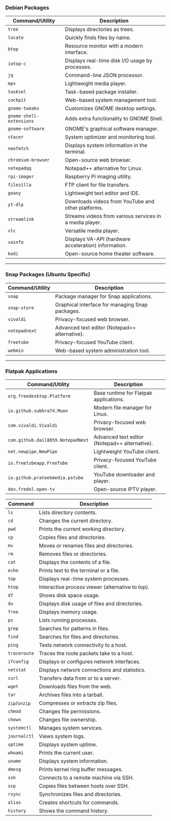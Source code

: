 ### Debian Packages

| Command/Utility       | Description                                              |
|------------------------|----------------------------------------------------------|
| `tree`                | Displays directories as trees.                           |
| `locate`              | Quickly finds files by name.                             |
| `btop`                | Resource monitor with a modern interface.                |
| `iotop-c`             | Displays real-time disk I/O usage by processes.          |
| `jq`                  | Command-line JSON processor.                             |
| `mpv`                 | Lightweight media player.                                |
| `tasksel`             | Task-based package installer.                            |
| `cockpit`             | Web-based system management tool.                        |
| `gnome-tweaks`        | Customizes GNOME desktop settings.                       |
| `gnome-shell-extensions` | Adds extra functionality to GNOME Shell.              |
| `gnome-software`      | GNOME's graphical software manager.                      |
| `stacer`              | System optimizer and monitoring tool.                    |
| `neofetch`            | Displays system information in the terminal.             |
| `chromium-browser`    | Open-source web browser.                                 |
| `notepadqq`           | Notepad++ alternative for Linux.                         |
| `rpi-imager`          | Raspberry Pi imaging utility.                            |
| `filezilla`           | FTP client for file transfers.                           |
| `geany`               | Lightweight text editor and IDE.                         |
| `yt-dlp`              | Downloads videos from YouTube and other platforms.       |
| `streamlink`          | Streams videos from various services in a media player.  |
| `vlc`                 | Versatile media player.                                  |
| `vainfo`              | Displays VA-API (hardware acceleration) information.     |
| `kodi`                | Open-source home theater software.                       |

---

### Snap Packages (Ubuntu Specific)

| Command/Utility       | Description                                              |
|------------------------|----------------------------------------------------------|
| `snap`               | Package manager for Snap applications.                   |
| `snap-store`         | Graphical interface for managing Snap packages.          |
| `vivaldi`            | Privacy-focused web browser.                             |
| `notepadnext`        | Advanced text editor (Notepad++ alternative).            |
| `freetube`           | Privacy-focused YouTube client.                          |
| `webmin`             | Web-based system administration tool.                    |

---

### Flatpak Applications

| Command/Utility         | Description                                              |
|--------------------------|----------------------------------------------------------|
| `org.freedesktop.Platform` | Base runtime for Flatpak applications.                 |
| `io.github.subhra74.Muon`  | Modern file manager for Linux.                         |
| `com.vivaldi.Vivaldi`      | Privacy-focused web browser.                           |
| `com.github.dail8859.NotepadNext` | Advanced text editor (Notepad++ alternative).  |
| `net.newpipe.NewPipe`       | Lightweight YouTube client.                           |
| `io.freetubeapp.FreeTube`   | Privacy-focused YouTube client.                       |
| `io.github.prateekmedia.pstube` | YouTube downloader and player.                   |
| `dev.fredol.open-tv`        | Open-source IPTV player.                              |


| Command       | Description                                      |
|---------------|--------------------------------------------------|
| `ls`          | Lists directory contents.                       |
| `cd`          | Changes the current directory.                  |
| `pwd`         | Prints the current working directory.           |
| `cp`          | Copies files and directories.                   |
| `mv`          | Moves or renames files and directories.         |
| `rm`          | Removes files or directories.                   |
| `cat`         | Displays the contents of a file.                |
| `echo`        | Prints text to the terminal or a file.          |
| `top`         | Displays real-time system processes.            |
| `htop`        | Interactive process viewer (alternative to top).|
| `df`          | Shows disk space usage.                         |
| `du`          | Displays disk usage of files and directories.   |
| `free`        | Displays memory usage.                          |
| `ps`          | Lists running processes.                        |
| `grep`        | Searches for patterns in files.                 |
| `find`        | Searches for files and directories.             |
| `ping`        | Tests network connectivity to a host.           |
| `traceroute`  | Traces the route packets take to a host.         |
| `ifconfig`    | Displays or configures network interfaces.       |
| `netstat`     | Displays network connections and statistics.    |
| `curl`        | Transfers data from or to a server.             |
| `wget`        | Downloads files from the web.                   |
| `tar`         | Archives files into a tarball.                  |
| `zip`/`unzip` | Compresses or extracts zip files.               |
| `chmod`       | Changes file permissions.                       |
| `chown`       | Changes file ownership.                         |
| `systemctl`   | Manages system services.                        |
| `journalctl`  | Views system logs.                              |
| `uptime`      | Displays system uptime.                         |
| `whoami`      | Prints the current user.                        |
| `uname`       | Displays system information.                    |
| `dmesg`       | Prints kernel ring buffer messages.             |
| `ssh`         | Connects to a remote machine via SSH.           |
| `scp`         | Copies files between hosts over SSH.            |
| `rsync`       | Synchronizes files and directories.             |
| `alias`       | Creates shortcuts for commands.                 |
| `history`     | Shows the command history.                      |

